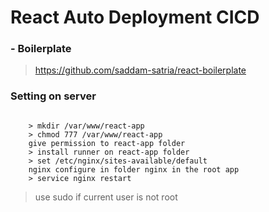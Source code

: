 # React Auto Deployment CICD

### - Boilerplate

> https://github.com/saddam-satria/react-boilerplate

### Setting on server

```

    > mkdir /var/www/react-app
    > chmod 777 /var/www/react-app
    give permission to react-app folder
    > install runner on react-app folder
    > set /etc/nginx/sites-available/default
    nginx configure in folder nginx in the root app
    > service nginx restart

```

> use sudo if current user is not root
